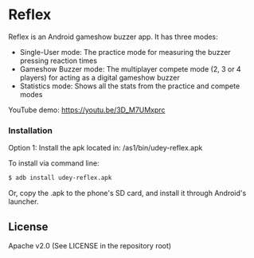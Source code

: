 # Reflex

Reflex is an Android gameshow buzzer app. It has three modes:

  - Single-User mode: The practice mode for measuring the buzzer pressing reaction times
  - Gameshow Buzzer mode: The multiplayer compete mode (2, 3 or 4 players) for acting as a digital gameshow buzzer
  - Statistics mode: Shows all the stats from the practice and compete modes

YouTube demo: https://youtu.be/3D_M7UMxprc

### Installation

Option 1: Install the apk located in: /as1/bin/udey-reflex.apk

To install via command line:
```sh
$ adb install udey-reflex.apk
```

Or, copy the .apk to the phone's SD card, and install it through Android's launcher.

License
----

Apache v2.0 (See LICENSE in the repository root)